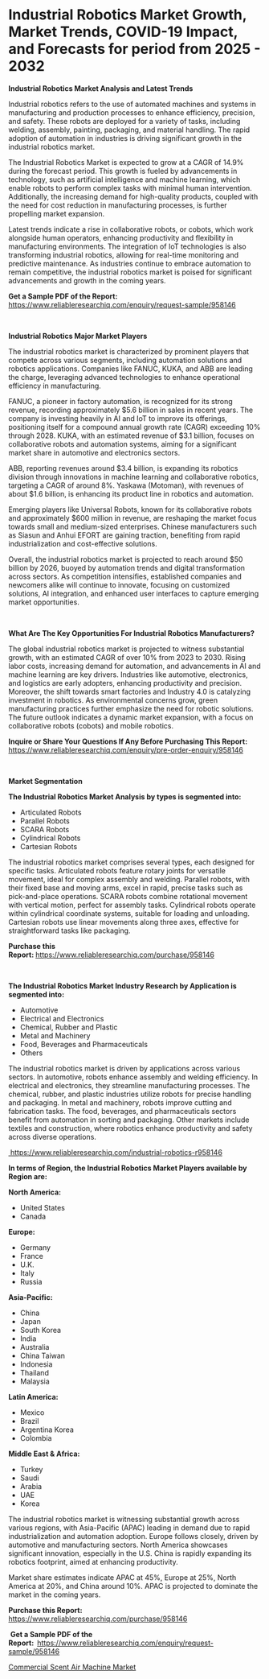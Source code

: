 <p><h1>Industrial Robotics Market Growth, Market Trends, COVID-19 Impact, and Forecasts for period from 2025 - 2032</h1></p><p><strong>Industrial Robotics Market Analysis and Latest Trends</strong></p>
<p><p>Industrial robotics refers to the use of automated machines and systems in manufacturing and production processes to enhance efficiency, precision, and safety. These robots are deployed for a variety of tasks, including welding, assembly, painting, packaging, and material handling. The rapid adoption of automation in industries is driving significant growth in the industrial robotics market.</p><p>The Industrial Robotics Market is expected to grow at a CAGR of 14.9% during the forecast period. This growth is fueled by advancements in technology, such as artificial intelligence and machine learning, which enable robots to perform complex tasks with minimal human intervention. Additionally, the increasing demand for high-quality products, coupled with the need for cost reduction in manufacturing processes, is further propelling market expansion.</p><p>Latest trends indicate a rise in collaborative robots, or cobots, which work alongside human operators, enhancing productivity and flexibility in manufacturing environments. The integration of IoT technologies is also transforming industrial robotics, allowing for real-time monitoring and predictive maintenance. As industries continue to embrace automation to remain competitive, the industrial robotics market is poised for significant advancements and growth in the coming years.</p></p>
<p><strong>Get a Sample PDF of the Report:&nbsp;</strong> <a href="https://www.reliableresearchiq.com/enquiry/request-sample/958146?utm_campaign=2396&utm_medium=2&utm_source=Github&utm_content=ia&utm_term=20022025&utm_id=industrial-robotics">https://www.reliableresearchiq.com/enquiry/request-sample/958146</a></p>
<p>&nbsp;</p>
<p><strong>Industrial Robotics Major Market Players</strong></p>
<p><p>The industrial robotics market is characterized by prominent players that compete across various segments, including automation solutions and robotics applications. Companies like FANUC, KUKA, and ABB are leading the charge, leveraging advanced technologies to enhance operational efficiency in manufacturing.</p><p>FANUC, a pioneer in factory automation, is recognized for its strong revenue, recording approximately $5.6 billion in sales in recent years. The company is investing heavily in AI and IoT to improve its offerings, positioning itself for a compound annual growth rate (CAGR) exceeding 10% through 2028. KUKA, with an estimated revenue of $3.1 billion, focuses on collaborative robots and automation systems, aiming for a significant market share in automotive and electronics sectors.</p><p>ABB, reporting revenues around $3.4 billion, is expanding its robotics division through innovations in machine learning and collaborative robotics, targeting a CAGR of around 8%. Yaskawa (Motoman), with revenues of about $1.6 billion, is enhancing its product line in robotics and automation.</p><p>Emerging players like Universal Robots, known for its collaborative robots and approximately $600 million in revenue, are reshaping the market focus towards small and medium-sized enterprises. Chinese manufacturers such as Siasun and Anhui EFORT are gaining traction, benefiting from rapid industrialization and cost-effective solutions.</p><p>Overall, the industrial robotics market is projected to reach around $50 billion by 2026, buoyed by automation trends and digital transformation across sectors. As competition intensifies, established companies and newcomers alike will continue to innovate, focusing on customized solutions, AI integration, and enhanced user interfaces to capture emerging market opportunities.</p></p>
<p>&nbsp;</p>
<p><strong>What Are The Key Opportunities For Industrial Robotics Manufacturers?</strong></p>
<p><p>The global industrial robotics market is projected to witness substantial growth, with an estimated CAGR of over 10% from 2023 to 2030. Rising labor costs, increasing demand for automation, and advancements in AI and machine learning are key drivers. Industries like automotive, electronics, and logistics are early adopters, enhancing productivity and precision. Moreover, the shift towards smart factories and Industry 4.0 is catalyzing investment in robotics. As environmental concerns grow, green manufacturing practices further emphasize the need for robotic solutions. The future outlook indicates a dynamic market expansion, with a focus on collaborative robots (cobots) and mobile robotics.</p></p>
<p><strong>Inquire or Share Your Questions If Any Before Purchasing This Report:</strong> <a href="https://www.reliableresearchiq.com/enquiry/pre-order-enquiry/958146?utm_campaign=2396&utm_medium=2&utm_source=Github&utm_content=ia&utm_term=20022025&utm_id=industrial-robotics">https://www.reliableresearchiq.com/enquiry/pre-order-enquiry/958146</a></p>
<p>&nbsp;</p>
<p><strong>Market Segmentation</strong></p>
<p><strong>The Industrial Robotics Market Analysis by types is segmented into:</strong></p>
<p><ul><li>Articulated Robots</li><li>Parallel Robots</li><li>SCARA Robots</li><li>Cylindrical Robots</li><li>Cartesian Robots</li></ul></p>
<p><p>The industrial robotics market comprises several types, each designed for specific tasks. Articulated robots feature rotary joints for versatile movement, ideal for complex assembly and welding. Parallel robots, with their fixed base and moving arms, excel in rapid, precise tasks such as pick-and-place operations. SCARA robots combine rotational movement with vertical motion, perfect for assembly tasks. Cylindrical robots operate within cylindrical coordinate systems, suitable for loading and unloading. Cartesian robots use linear movements along three axes, effective for straightforward tasks like packaging.</p></p>
<p><strong>Purchase this Report:&nbsp;</strong><a href="https://www.reliableresearchiq.com/purchase/958146?utm_campaign=2396&utm_medium=2&utm_source=Github&utm_content=ia&utm_term=20022025&utm_id=industrial-robotics">https://www.reliableresearchiq.com/purchase/958146</a></p>
<p>&nbsp;</p>
<p><strong>The Industrial Robotics Market Industry Research by Application is segmented into:</strong></p>
<p><ul><li>Automotive</li><li>Electrical and Electronics</li><li>Chemical, Rubber and Plastic</li><li>Metal and Machinery</li><li>Food, Beverages and Pharmaceuticals</li><li>Others</li></ul></p>
<p><p>The industrial robotics market is driven by applications across various sectors. In automotive, robots enhance assembly and welding efficiency. In electrical and electronics, they streamline manufacturing processes. The chemical, rubber, and plastic industries utilize robots for precise handling and packaging. In metal and machinery, robots improve cutting and fabrication tasks. The food, beverages, and pharmaceuticals sectors benefit from automation in sorting and packaging. Other markets include textiles and construction, where robotics enhance productivity and safety across diverse operations.</p></p>
<p><a href="https://www.reliableresearchiq.com/industrial-robotics-r958146?utm_campaign=2396&utm_medium=2&utm_source=Github&utm_content=ia&utm_term=20022025&utm_id=industrial-robotics">&nbsp;https://www.reliableresearchiq.com/industrial-robotics-r958146</a></p>
<p><strong>In terms of Region, the Industrial Robotics Market Players available by Region are:</strong></p>
<p>
    <p> <strong> North America: </strong>
        <ul>
            <li>United States</li>
            <li>Canada</li>
        </ul>
        </p> 
    <p> <strong> Europe: </strong>
        <ul>
            <li>Germany</li>
            <li>France</li>
            <li>U.K.</li>
            <li>Italy</li>
            <li>Russia</li>
        </ul>
        </p> 
    <p> <strong> Asia-Pacific: </strong>
        <ul>
            <li>China</li>
            <li>Japan</li>
            <li>South Korea</li>
            <li>India</li>
            <li>Australia</li>
            <li>China Taiwan</li>
            <li>Indonesia</li>
            <li>Thailand</li>
            <li>Malaysia</li>
        </ul>
        </p> 
    <p> <strong> Latin America: </strong>
        <ul>
            <li>Mexico</li>
            <li>Brazil</li>
            <li>Argentina Korea</li>
            <li>Colombia</li>
        </ul>
        </p> 
    <p> <strong> Middle East & Africa: </strong>
        <ul>
            <li>Turkey</li>
            <li>Saudi</li>
            <li>Arabia</li>
            <li>UAE</li>
            <li>Korea</li>
        </ul>
    </p>
    </p>
<p><p>The industrial robotics market is witnessing substantial growth across various regions, with Asia-Pacific (APAC) leading in demand due to rapid industrialization and automation adoption. Europe follows closely, driven by automotive and manufacturing sectors. North America showcases significant innovation, especially in the U.S. China is rapidly expanding its robotics footprint, aimed at enhancing productivity. </p><p>Market share estimates indicate APAC at 45%, Europe at 25%, North America at 20%, and China around 10%. APAC is projected to dominate the market in the coming years.</p></p>
<p><strong>Purchase this Report: </strong><a href="https://www.reliableresearchiq.com/purchase/958146?utm_campaign=2396&utm_medium=2&utm_source=Github&utm_content=ia&utm_term=20022025&utm_id=industrial-robotics">https://www.reliableresearchiq.com/purchase/958146</a></p>
<p>&nbsp;<strong>Get a Sample PDF of the Report:&nbsp;&nbsp;</strong><a href="https://www.reliableresearchiq.com/enquiry/request-sample/958146?utm_campaign=2396&utm_medium=2&utm_source=Github&utm_content=ia&utm_term=20022025&utm_id=industrial-robotics">https://www.reliableresearchiq.com/enquiry/request-sample/958146</a></p>
<p><strong></strong></p>
<p><p><a href="https://github.com/bolalfredia7777/Market-Research-Report-List-1/blob/main/commercial-scent-air-machine-market.md?utm_campaign=2396&utm_medium=2&utm_source=Github&utm_content=ia&utm_term=20022025&utm_id=industrial-robotics">Commercial Scent Air Machine Market</a></p></p>